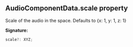 
## AudioComponentData.scale property

Scale of the audio in the space. Defaults to {<!-- -->x: 1, y: 1, z: 1<!-- -->}

**Signature:**

```typescript
scale?: XYZ;
```
